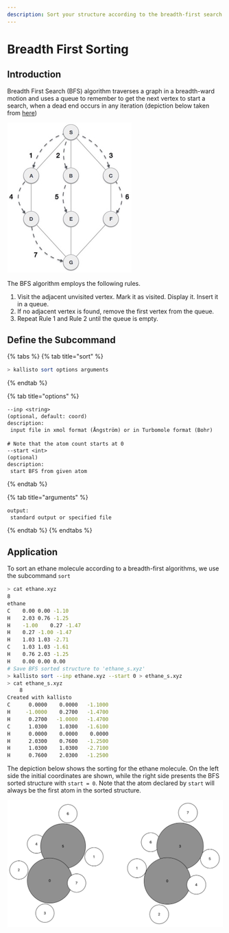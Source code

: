 ```yaml
---
description: Sort your structure according to the breadth-first search algorithm.
---
```


# Breadth First Sorting

## Introduction

Breadth First Search \(BFS\) algorithm traverses a graph in a breadth-ward motion and uses a queue to remember to get the next vertex to start a search, when a dead end occurs in any iteration \(depiction below taken from [here](https://www.tutorialspoint.com/data_structures_algorithms/breadth_first_traversal.htm)\)

![](../.gitbook/assets/breadth_first_traversal%20%281%29%20%281%29.jpg)

The BFS algorithm employs the following rules.

1. Visit the adjacent unvisited vertex. Mark it as visited. Display it. Insert it in a queue.
2. If no adjacent vertex is found, remove the first vertex from the queue.
3. Repeat Rule 1 and Rule 2 until the queue is empty.

## Define the Subcommand

{% tabs %}
{% tab title="sort" %}
```bash
> kallisto sort options arguments
```
{% endtab %}

{% tab title="options" %}
```markup
--inp <string> 
(optional, default: coord)
description: 
 input file in xmol format (Ångström) or in Turbomole format (Bohr)

# Note that the atom count starts at 0
--start <int>
(optional)
description:
 start BFS from given atom
```
{% endtab %}

{% tab title="arguments" %}
```text
output: 
 standard output or specified file
```
{% endtab %}
{% endtabs %}

## Application

To sort an ethane molecule according to a breadth-first algorithms, we use the subcommand `sort`

```bash
> cat ethane.xyz
8
ethane
C    0.00 0.00 -1.10
H    2.03 0.76 -1.25
H    -1.00    0.27 -1.47
H    0.27 -1.00 -1.47
H    1.03 1.03 -2.71
C    1.03 1.03 -1.61
H    0.76 2.03 -1.25
H    0.00 0.00 0.00
# Save BFS sorted structure to 'ethane_s.xyz'
> kallisto sort --inp ethane.xyz --start 0 > ethane_s.xyz
> cat ethane_s.xyz
    8
Created with kallisto
C      0.0000    0.0000   -1.1000
H     -1.0000    0.2700   -1.4700
H      0.2700   -1.0000   -1.4700
C      1.0300    1.0300   -1.6100
H      0.0000    0.0000    0.0000
H      2.0300    0.7600   -1.2500
H      1.0300    1.0300   -2.7100
H      0.7600    2.0300   -1.2500
```

The depiction below shows the sorting for the ethane molecule. On the left side the initial coordinates are shown, while the right side presents the BFS sorted structure with `start = 0`. Note that the atom declared by `start` will always be the first atom in the sorted structure.

![](../.gitbook/assets/bfs.png)

